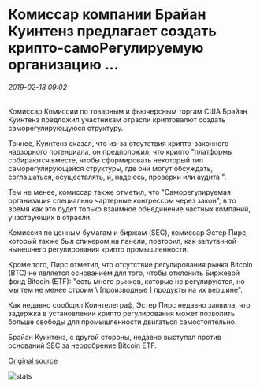 # Комиссар компании Брайан Куинтенз предлагает создать крипто-самоРегулируемую организацию ...

###### 2019-02-18 09:02

Комиссар Комиссии по товарным и фьючерсным торгам США Брайан Куинтенз предложил участникам отрасли криптовалют создать саморегулирующуюся структуру.

Точнее, Куинтенз сказал, что из-за отсутствия крипто-законного надзорного потенциала, он предположил, что крипто "платформы собираются вместе, чтобы сформировать некоторый тип саморегулирующейся структуры, где они могут обсуждать, соглашаться, осуществлять, и, надеюсь, проверки или аудита ".

Тем не менее, комиссар также отметил, что "Саморегулируемая организация специально чартерные конгрессом через закон", в то время как это будет только взаимное объединение частных компаний, участвующих в отрасли.

Комиссия по ценным бумагам и биржам (SEC), комиссар Эстер Пирс, который также был спикером на панели, повторил, как запутанной нынешнего регулирования крипто промышленности.

Кроме того, Пирс отметил, что отсутствие регулирования рынка Bitcoin (BTC) не является основанием для того, чтобы отклонить Биржевой фонд Bitcoin (ETF): "есть много рынков, которые не регулируются, но мы тем не менее строим \ [производные \] продукты на их вершине".

Как недавно сообщил Коинтелеграф, Эстер Пирс недавно заявила, что задержка в установлении крипто регулирования может позволить больше свободы для промышленности двигаться самостоятельно.

Брайан Куинтенз, с другой стороны, недавно выступал против оснований SEC за неодобрение Bitcoin ETF.

[Original source](https://cointelegraph.com/news/cftc-commissioner-brian-quintenz-suggests-creation-of-crypto-self-regulatory-organization)

![stats](https://c.statcounter.com/11760860/0/a89fa40b/1/ "stats")